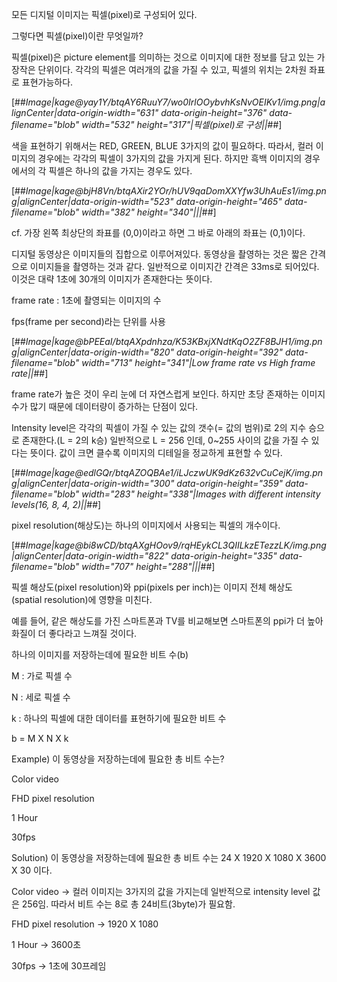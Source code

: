 모든 디지털 이미지는 픽셀(pixel)로 구성되어 있다.

그렇다면 픽셀(pixel)이란 무엇일까?

픽셀(pixel)은 picture element를 의미하는 것으로 이미지에 대한 정보를 담고 있는 가장작은 단위이다. 각각의 픽셀은 여러개의 값을 가질 수 있고, 픽셀의 위치는 2차원 좌표로 표현가능하다.

[##_Image|kage@yay1Y/btqAY6RuuY7/wo0IrlOOybvhKsNvOEIKv1/img.png|alignCenter|data-origin-width="631" data-origin-height="376" data-filename="blob" width="532" height="317"|픽셀(pixel)로 구성||_##]

색을 표현하기 위해서는 RED, GREEN, BLUE 3가지의 값이 필요하다. 따라서, 컬러 이미지의 경우에는 각각의 픽셀이 3가지의 값을 가지게 된다. 하지만 흑백 이미지의 경우에서의 각 픽셀은 하나의 값을 가지는 경우도 있다.

[##_Image|kage@bjH8Vn/btqAXir2YOr/hUV9qaDomXXYfw3UhAuEs1/img.png|alignCenter|data-origin-width="523" data-origin-height="465" data-filename="blob" width="382" height="340"|||_##]

cf. 가장 왼쪽 최상단의 좌표를 (0,0)이라고 하면 그 바로 아래의 좌표는 (0,1)이다.

디지털 동영상은 이미지들의 집합으로 이루어져있다. 동영상을 촬영하는 것은 짧은 간격으로 이미지들을 촬영하는 것과 같다. 일반적으로 이미지간 간격은 33ms로 되어있다. 이것은 대략 1초에 30개의 이미지가 존재한다는 뜻이다.

frame rate : 1초에 촬영되는 이미지의 수

fps(frame per second)라는 단위를 사용

[##_Image|kage@bPEEaI/btqAXpdnhza/K53KBxjXNdtKqO2ZF8BJH1/img.png|alignCenter|data-origin-width="820" data-origin-height="392" data-filename="blob" width="713" height="341"|Low frame rate vs High frame rate||_##]

frame rate가 높은 것이 우리 눈에 더 자연스럽게 보인다. 하지만 초당 존재하는 이미지 수가 많기 때문에 데이터량이 증가하는 단점이 있다.

Intensity level은 각각의 픽셀이 가질 수 있는 값의 갯수(= 값의 범위)로 2의 지수 승으로 존재한다.(L = 2의 k승) 일반적으로 L = 256 인데, 0~255 사이의 값을 가질 수 있다는 뜻이다. 값이 크면 클수록 이미지의 디테일을 정교하게 표현할 수 있다.

[##_Image|kage@edlGQr/btqAZOQBAe1/iLJczwUK9dKz632vCuCejK/img.png|alignCenter|data-origin-width="300" data-origin-height="359" data-filename="blob" width="283" height="338"|Images with different intensity levels(16, 8, 4, 2)||_##]

pixel resolution(해상도)는 하나의 이미지에서 사용되는 픽셀의 개수이다.

[##_Image|kage@bi8wCD/btqAXgHOov9/rqHEykCL3QIILkzETezzLK/img.png|alignCenter|data-origin-width="822" data-origin-height="335" data-filename="blob" width="707" height="288"|||_##]

픽셀 해상도(pixel resolution)와 ppi(pixels per inch)는 이미지 전체 해상도(spatial resolution)에 영향을 미친다.

예를 들어, 같은 해상도를 가진 스마트폰과 TV를 비교해보면 스마트폰의 ppi가 더 높아 화질이 더 좋다라고 느껴질 것이다.

하나의 이미지를 저장하는데에 필요한 비트 수(b)

M : 가로 픽셀 수

N : 세로 픽셀 수

k : 하나의 픽셀에 대한 데이터를 표현하기에 필요한 비트 수

b = M X N X k

Example) 이 동영상을 저장하는데에 필요한 총 비트 수는?

Color video

FHD pixel resolution

1 Hour

30fps

Solution) 이 동영상을 저장하는데에 필요한 총 비트 수는 24 X 1920 X 1080 X 3600 X 30 이다.

Color video -> 컬러 이미지는 3가지의 값을 가지는데 일반적으로 intensity level 값은 256임. 따라서 비트 수는 8로 총 24비트(3byte)가 필요함.

FHD pixel resolution -> 1920 X 1080

1 Hour -> 3600초

30fps -> 1초에 30프레임

